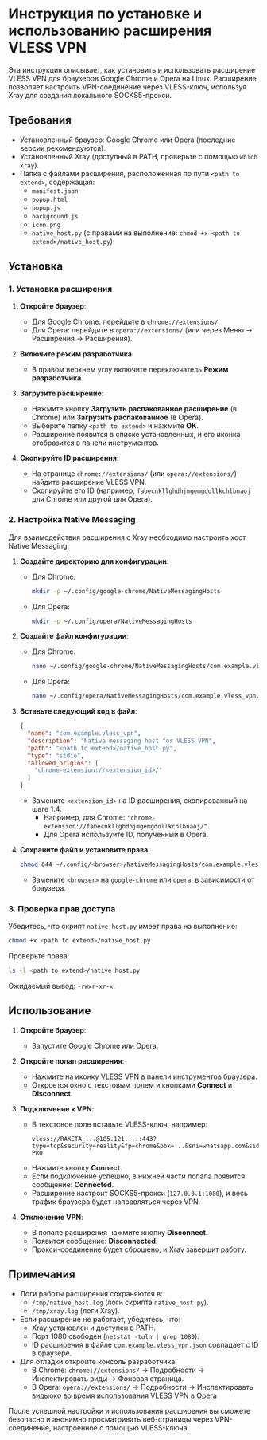 # Инструкция по установке и использованию расширения VLESS VPN

Эта инструкция описывает, как установить и использовать расширение VLESS VPN для браузеров Google Chrome и Opera на Linux. Расширение позволяет настроить VPN-соединение через VLESS-ключ, используя Xray для создания локального SOCKS5-прокси.

## Требования
- Установленный браузер: Google Chrome или Opera (последние версии рекомендуются).
- Установленный Xray (доступный в PATH, проверьте с помощью `which xray`).
- Папка с файлами расширения, расположенная по пути `<path to extend>`, содержащая:
  - `manifest.json`
  - `popup.html`
  - `popup.js`
  - `background.js`
  - `icon.png`
  - `native_host.py` (с правами на выполнение: `chmod +x <path to extend>/native_host.py`)

## Установка

### 1. Установка расширения
1. **Откройте браузер**:
   - Для Google Chrome: перейдите в `chrome://extensions/`.
   - Для Opera: перейдите в `opera://extensions/` (или через Меню → Расширения → Расширения).

2. **Включите режим разработчика**:
   - В правом верхнем углу включите переключатель **Режим разработчика**.

3. **Загрузите расширение**:
   - Нажмите кнопку **Загрузить распакованное расширение** (в Chrome) или **Загрузить распакованное** (в Opera).
   - Выберите папку `<path to extend>` и нажмите **ОК**.
   - Расширение появится в списке установленных, и его иконка отобразится в панели инструментов.

4. **Скопируйте ID расширения**:
   - На странице `chrome://extensions/` (или `opera://extensions/`) найдите расширение VLESS VPN.
   - Скопируйте его ID (например, `fabecnkllghdhjmgemgdollkchlbnaoj` для Chrome или другой для Opera).

### 2. Настройка Native Messaging
Для взаимодействия расширения с Xray необходимо настроить хост Native Messaging.

1. **Создайте директорию для конфигурации**:
   - Для Chrome:
     ```bash
     mkdir -p ~/.config/google-chrome/NativeMessagingHosts
     ```
   - Для Opera:
     ```bash
     mkdir -p ~/.config/opera/NativeMessagingHosts
     ```

2. **Создайте файл конфигурации**:
   - Для Chrome:
     ```bash
     nano ~/.config/google-chrome/NativeMessagingHosts/com.example.vless_vpn.json
     ```
   - Для Opera:
     ```bash
     nano ~/.config/opera/NativeMessagingHosts/com.example.vless_vpn.json
     ```

3. **Вставьте следующий код в файл**:
   ```json
   {
     "name": "com.example.vless_vpn",
     "description": "Native messaging host for VLESS VPN",
     "path": "<path to extend>/native_host.py",
     "type": "stdio",
     "allowed_origins": [
       "chrome-extension://<extension_id>/"
     ]
   }
   ```
   - Замените `<extension_id>` на ID расширения, скопированный на шаге 1.4.
     - Например, для Chrome: `"chrome-extension://fabecnkllghdhjmgemgdollkchlbnaoj/"`.
     - Для Opera используйте ID, полученный в Opera.

4. **Сохраните файл и установите права**:
   ```bash
   chmod 644 ~/.config/<browser>/NativeMessagingHosts/com.example.vless_vpn.json
   ```
   - Замените `<browser>` на `google-chrome` или `opera`, в зависимости от браузера.

### 3. Проверка прав доступа
Убедитесь, что скрипт `native_host.py` имеет права на выполнение:
```bash
chmod +x <path to extend>/native_host.py
```
Проверьте права:
```bash
ls -l <path to extend>/native_host.py
```
Ожидаемый вывод: `-rwxr-xr-x`.

## Использование
1. **Откройте браузер**:
   - Запустите Google Chrome или Opera.

2. **Откройте попап расширения**:
   - Нажмите на иконку VLESS VPN в панели инструментов браузера.
   - Откроется окно с текстовым полем и кнопками **Connect** и **Disconnect**.

3. **Подключение к VPN**:
   - В текстовое поле вставьте VLESS-ключ, например:
     ```
     vless://RAKETA_...@185.121....:443?type=tcp&security=reality&fp=chrome&pbk=...&sni=whatsapp.com&sid=ffffffffff&spx=%2F#Нидерланды-PRO
     ```
   - Нажмите кнопку **Connect**.
   - Если подключение успешно, в нижней части попапа появится сообщение: **Connected**.
   - Расширение настроит SOCKS5-прокси (`127.0.0.1:1080`), и весь трафик браузера будет направляться через VPN.

4. **Отключение VPN**:
   - В попапе расширения нажмите кнопку **Disconnect**.
   - Появится сообщение: **Disconnected**.
   - Прокси-соединение будет сброшено, и Xray завершит работу.

## Примечания
- Логи работы расширения сохраняются в:
  - `/tmp/native_host.log` (логи скрипта `native_host.py`).
  - `/tmp/xray.log` (логи Xray).
- Если расширение не работает, убедитесь, что:
  - Xray установлен и доступен в PATH.
  - Порт 1080 свободен (`netstat -tuln | grep 1080`).
  - ID расширения в файле `com.example.vless_vpn.json` совпадает с ID в браузере.
- Для отладки откройте консоль разработчика:
  - В Chrome: `chrome://extensions/` → Подробности → Инспектировать виды → Фоновая страница.
  - В Opera: `opera://extensions/` → Подробности → Инспектировать видыоко во время использования VLESS VPN в Opera

После успешной настройки и использования расширения вы сможете безопасно и анонимно просматривать веб-страницы через VPN-соединение, настроенное с помощью VLESS-ключа.
